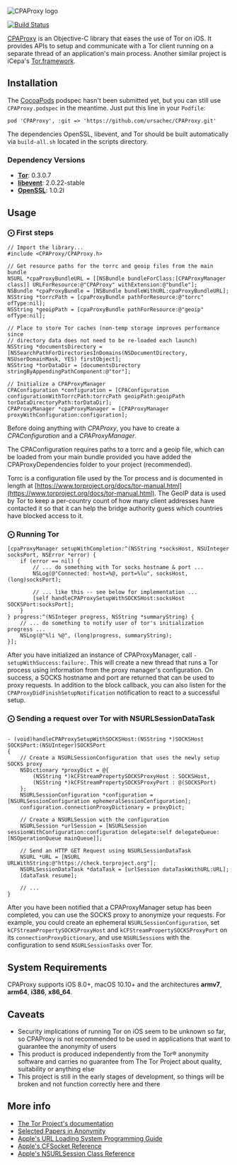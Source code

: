 ![CPAProxy logo](https://i.imgur.com/PiF7CWK.png)

[![Build Status](https://travis-ci.org/ursachec/CPAProxy.svg?branch=master)](https://travis-ci.org/ursachec/CPAProxy)

[CPAProxy](https://github.com/ursachec/CPAProxy) is an Objective-C library that eases the use of Tor on iOS. It provides APIs to setup and communicate with a Tor client running on a separate thread of an application's main process. Another similar project is iCepa's [Tor.framework](https://github.com/iCepa/Tor.framework).

## Installation

The [CocoaPods](http://cocoapods.org) podspec hasn't been submitted yet, but you can still use `CPAProxy.podspec` in the meantime. Just put this line in your `Podfile`:

    pod 'CPAProxy', :git => 'https://github.com/ursachec/CPAProxy.git'

The dependencies OpenSSL, libevent, and Tor should be built automatically via `build-all.sh` located in the scripts directory.

### Dependency Versions

* **[Tor][tor]**: 0.3.0.7
* **[libevent][libevent]**: 2.0.22-stable
* **[OpenSSL][openssl]**: 1.0.2l

[tor]: https://www.torproject.org/
[libevent]: http://libevent.org/
[openssl]: https://www.openssl.org/

## Usage

### ⨀ First steps

```obj-c
// Import the library...
#include <CPAProxy/CPAProxy.h>

// Get resource paths for the torrc and geoip files from the main bundle
NSURL *cpaProxyBundleURL = [[NSBundle bundleForClass:[CPAProxyManager class]] URLForResource:@"CPAProxy" withExtension:@"bundle"];
NSBundle *cpaProxyBundle = [NSBundle bundleWithURL:cpaProxyBundleURL];
NSString *torrcPath = [cpaProxyBundle pathForResource:@"torrc" ofType:nil];
NSString *geoipPath = [cpaProxyBundle pathForResource:@"geoip" ofType:nil];

// Place to store Tor caches (non-temp storage improves performance since
// directory data does not need to be re-loaded each launch)
NSString *documentsDirectory = [NSSearchPathForDirectoriesInDomains(NSDocumentDirectory, NSUserDomainMask, YES) firstObject];
NSString *torDataDir = [documentsDirectory stringByAppendingPathComponent:@"tor"];

// Initialize a CPAProxyManager
CPAConfiguration *configuration = [CPAConfiguration configurationWithTorrcPath:torrcPath geoipPath:geoipPath torDataDirectoryPath:torDataDir];
CPAProxyManager *cpaProxyManager = [CPAProxyManager proxyWithConfiguration:configuration];
```

Before doing anything with *CPAProxy*, you have to create a *CPAConfiguration* and a *CPAProxyManager*.

The CPAConfiguration requires paths to a torrc and a geoip file, which can be loaded from your main bundle provided you have added the CPAProxyDependencies folder to your project (recommended). 

Torrc is a configuration file used by the Tor process and is documented in length at [https://www.torproject.org/docs/tor-manual.html](https://www.torproject.org/docs/tor-manual.html). The GeoIP data is used by Tor to keep a per-country count of how many client addresses have contacted it so that it can help the bridge authority guess which countries have blocked access to it.

### ⨀  Running Tor

```obj-c
[cpaProxyManager setupWithCompletion:^(NSString *socksHost, NSUInteger socksPort, NSError *error) {
    if (error == nil) {
        // ... do something with Tor socks hostname & port ...
        NSLog(@"Connected: host=%@, port=%lu", socksHost, (long)socksPort);

        // ... like this -- see below for implementation ...
        [self handleCPAProxySetupWithSOCKSHost:socksHost SOCKSPort:socksPort];
    }
} progress:^(NSInteger progress, NSString *summaryString) {
    // ... do something to notify user of tor's initialization progress ...
    NSLog(@"%li %@", (long)progress, summaryString);
}];
```

After you have initialized an instance of CPAProxyManager, call `-setupWithSuccess:failure:`. This will create a new thread that runs a Tor process using information from the proxy manager's configuration. On success, a SOCKS hostname and port are returned that can be used to proxy requests. In addition to the block callback, you can also listen for the `CPAProxyDidFinishSetupNotification` notification to react to a successful setup.

### ⨀  Sending a request over Tor with NSURLSessionDataTask

```obj-c

- (void)handleCPAProxySetupWithSOCKSHost:(NSString *)SOCKSHost SOCKSPort:(NSUInteger)SOCKSPort
{
    // Create a NSURLSessionConfiguration that uses the newly setup SOCKS proxy
    NSDictionary *proxyDict = @{
        (NSString *)kCFStreamPropertySOCKSProxyHost : SOCKSHost,
        (NSString *)kCFStreamPropertySOCKSProxyPort : @(SOCKSPort)
    };
    NSURLSessionConfiguration *configuration = [NSURLSessionConfiguration ephemeralSessionConfiguration];
    configuration.connectionProxyDictionary = proxyDict;
    
    // Create a NSURLSession with the configuration
    NSURLSession *urlSession = [NSURLSession sessionWithConfiguration:configuration delegate:self delegateQueue:[NSOperationQueue mainQueue]];
    
    // Send an HTTP GET Request using NSURLSessionDataTask
    NSURL *URL = [NSURL URLWithString:@"https://check.torproject.org"];
    NSURLSessionDataTask *dataTask = [urlSession dataTaskWithURL:URL];
    [dataTask resume];
    
    // ...
}

```

After you have been notified that a CPAProxyManager setup has been completed, you can use the SOCKS proxy to anonymize your requests. For example, you could create an ephemeral `NSURLSessionConfiguration`, set `kCFStreamPropertySOCKSProxyHost` and `kCFStreamPropertySOCKSProxyPort` on its `connectionProxyDictionary`, and use `NSURLSessions` with the configuration to send `NSURLSessionTasks` over Tor.

## System Requirements

CPAProxy supports iOS 8.0+, macOS 10.10+ and the architectures __armv7__, __arm64__, __i386__, __x86_64__.

## Caveats

- Security implications of running Tor on iOS seem to be unknown so far, so CPAProxy is not recommended to be used in applications that want to guarantee the anonymity of users
- This product is produced independently from the Tor® anonymity software and carries no guarantee from The Tor Project about quality, suitability or anything else
- This project is still in the early stages of development, so things will be broken and not function correctly here and there 

## More info

- [The Tor Project's documentation](https://www.torproject.org/docs/documentation.html.en)
- [Selected Papers in Anonymity](http://freehaven.net/anonbib/topic.html#Anonymous_20communication)
- [Apple's URL Loading System Programming Guide](https://developer.apple.com/library/ios/documentation/Cocoa/Conceptual/URLLoadingSystem/URLLoadingSystem.html#//apple_ref/doc/uid/10000165i)
- [Apple's CFSocket Reference](https://developer.apple.com/library/mac/documentation/CoreFOundation/Reference/CFSocketRef/Reference/reference.html)
- [Apple's NSURLSession Class Reference](https://developer.apple.com/library/ios/documentation/Foundation/Reference/NSURLSession_class/Introduction/Introduction.html)
